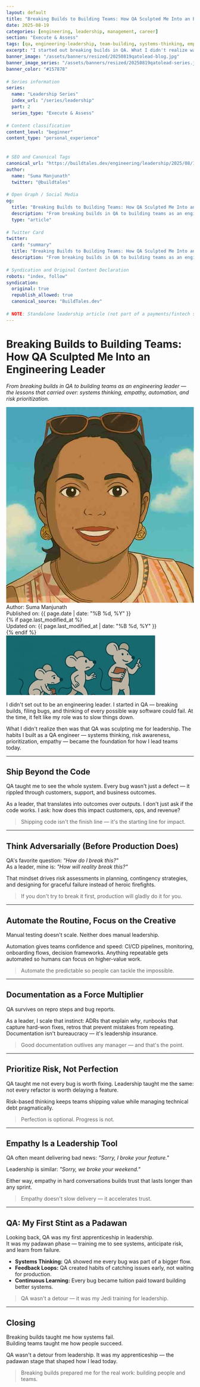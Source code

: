 ```yaml
---
layout: default
title: "Breaking Builds to Building Teams: How QA Sculpted Me Into an Engineering Leader"
date: 2025-08-19
categories: [engineering, leadership, management, career]
section: "Execute & Assess"
tags: [qa, engineering-leadership, team-building, systems-thinking, empathy, documentation]
excerpt: "I started out breaking builds in QA. What I didn't realize was that QA was secretly sculpting me into an engineering leader — teaching me systems thinking, empathy, and risk-based decision making."
banner_image: "/assets/banners/resized/20250819qatolead-blog.jpg"
banner_image_series: "/assets/banners/resized/20250819qatolead-series.jpg"
banner_color: "#157878"

# Series information
series:
  name: "Leadership Series"
  index_url: "/series/leadership"
  part: 2
  series_type: "Execute & Assess"
  
# Content classification
content_level: "beginner"
content_type: "personal_experience"


# SEO and Canonical Tags
canonical_url: "https://buildtales.dev/engineering/leadership/2025/08/19/breaking-builds-to-building-teams.html"
author:
  name: "Suma Manjunath"
  twitter: "@buildtales"
  
# Open Graph / Social Media
og:
  title: "Breaking Builds to Building Teams: How QA Sculpted Me Into an Engineering Leader"
  description: "From breaking builds in QA to building teams as an engineering leader — the lessons that carried over: systems thinking, empathy, automation, and risk prioritization."
  type: "article"
  
# Twitter Card
twitter:
  card: "summary"
  title: "Breaking Builds to Building Teams: How QA Sculpted Me Into an Engineering Leader"
  description: "From breaking builds in QA to building teams as an engineering leader — the lessons that carried over: systems thinking, empathy, automation, and risk prioritization."

# Syndication and Original Content Declaration
robots: "index, follow"
syndication:
  original: true
  republish_allowed: true
  canonical_source: "BuildTales.dev"

# NOTE: Standalone leadership article (not part of a payments/fintech series)
---
```


# Breaking Builds to Building Teams: How QA Sculpted Me Into an Engineering Leader
*From breaking builds in QA to building teams as an engineering leader — the lessons that carried over: systems thinking, empathy, automation, and risk prioritization.*

<div class="personal-branding">
  <img src="/assets/images/ghibli-avatar.jpg" alt="Suma Manjunath" class="ghibli-avatar">
  <div class="author-info">
    <div class="author-name">Author: Suma Manjunath</div>
    <div class="publish-date">Published on: {{ page.date | date: "%B %d, %Y" }}</div>
    {% if page.last_modified_at %}
    <div class="update-date">Updated on: {{ page.last_modified_at | date: "%B %d, %Y" }}</div>
    {% endif %}
  </div>
</div>

<img src="/assets/banners/resized/20250819qatolead-blog.jpg" alt="Breaking Builds to Building Teams" class="article-header-image">

I didn't set out to be an engineering leader. I started in QA — breaking builds, filing bugs, and thinking of every possible way software could fail. At the time, it felt like my role was to slow things down.

What I didn't realize then was that QA was sculpting me for leadership. The habits I built as a QA engineer — systems thinking, risk awareness, prioritization, empathy — became the foundation for how I lead teams today.

---

## Ship Beyond the Code

QA taught me to see the whole system. Every bug wasn't just a defect — it rippled through customers, support, and business outcomes.

As a leader, that translates into outcomes over outputs. I don't just ask if the code works. I ask: how does this impact customers, ops, and revenue?

> Shipping code isn't the finish line — it's the starting line for impact.

---

## Think Adversarially (Before Production Does)

QA's favorite question: *"How do I break this?"*  
As a leader, mine is: *"How will reality break this?"*

That mindset drives risk assessments in planning, contingency strategies, and designing for graceful failure instead of heroic firefights.

> If you don't try to break it first, production will gladly do it for you.

---

## Automate the Routine, Focus on the Creative

Manual testing doesn't scale. Neither does manual leadership.

Automation gives teams confidence and speed: CI/CD pipelines, monitoring, onboarding flows, decision frameworks. Anything repeatable gets automated so humans can focus on higher-value work.

> Automate the predictable so people can tackle the impossible.

---

## Documentation as a Force Multiplier

QA survives on repro steps and bug reports.

As a leader, I scale that instinct: ADRs that explain *why*, runbooks that capture hard-won fixes, retros that prevent mistakes from repeating. Documentation isn't bureaucracy — it's leadership insurance.

> Good documentation outlives any manager — and that's the point.

---

## Prioritize Risk, Not Perfection

QA taught me not every bug is worth fixing. Leadership taught me the same: not every refactor is worth delaying a feature.

Risk-based thinking keeps teams shipping value while managing technical debt pragmatically.

> Perfection is optional. Progress is not.

---

## Empathy Is a Leadership Tool

QA often meant delivering bad news: *"Sorry, I broke your feature."*  

Leadership is similar: *"Sorry, we broke your weekend."*  

Either way, empathy in hard conversations builds trust that lasts longer than any sprint.

> Empathy doesn't slow delivery — it accelerates trust.

---

## QA: My First Stint as a Padawan

Looking back, QA was my first apprenticeship in leadership.  
It was my padawan phase — training me to see systems, anticipate risk, and learn from failure.

- **Systems Thinking:** QA showed me every bug was part of a bigger flow.  
- **Feedback Loops:** QA created habits of catching issues early, not waiting for production.  
- **Continuous Learning:** Every bug became tuition paid toward building better systems.  

> QA wasn't a detour — it was my Jedi training for leadership.

---

## Closing

Breaking builds taught me how systems fail.  
Building teams taught me how people succeed.  

QA wasn't a detour from leadership. It was my apprenticeship — the padawan stage that shaped how I lead today.

> Breaking builds prepared me for the real work: building people and teams.
